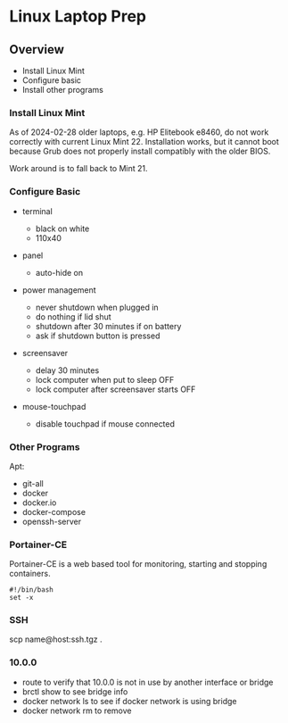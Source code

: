 # Linux Laptop Prep
## Overview

- Install Linux Mint
- Configure basic
- Install other programs


### Install Linux Mint

As of 2024-02-28 older laptops, e.g. HP Elitebook e8460, do not work correctly with current Linux Mint 22. 
Installation works, but it cannot boot because Grub does not properly install compatibly with the older BIOS.

Work around is to fall back to Mint 21.

### Configure Basic

- terminal 
    - black on white
    - 110x40

- panel
    - auto-hide on

- power management
    - never shutdown when plugged in
    - do nothing if lid shut
    - shutdown after 30 minutes if on battery
    - ask if shutdown button is pressed

- screensaver
    - delay 30 minutes
    - lock computer when put to sleep OFF
    - lock computer after screensaver starts OFF

- mouse-touchpad
    - disable touchpad if mouse connected

### Other Programs

Apt:
- git-all
- docker
- docker.io
- docker-compose
- openssh-server

### Portainer-CE
Portainer-CE is a web based tool for monitoring, starting and stopping containers.

```
#!/bin/bash
set -x

```

### SSH

scp name@host:ssh.tgz .

### 10.0.0

- route  to verify that 10.0.0 is not in use by another interface or bridge
- brctl show to see bridge info
- docker network ls to see if docker network is using bridge
- docker network rm to remove



